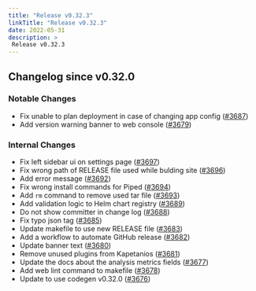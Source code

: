 ```yaml
---
title: "Release v0.32.3"
linkTitle: "Release v0.32.3"
date: 2022-05-31
description: >
 Release v0.32.3
---
```


## Changelog since v0.32.0

### Notable Changes

* Fix unable to plan deployment in case of changing app config ([#3687](https://github.com/pipe-cd/pipecd/pull/3687))
* Add version warning banner to web console ([#3679](https://github.com/pipe-cd/pipecd/pull/3679))

### Internal Changes
* Fix left sidebar ui on settings page ([#3697](https://github.com/pipe-cd/pipecd/pull/3697))
* Fix wrong path of RELEASE file used while bulding site ([#3696](https://github.com/pipe-cd/pipecd/pull/3696))
* Add error message ([#3692](https://github.com/pipe-cd/pipecd/pull/3692))
* Fix wrong install commands for Piped ([#3694](https://github.com/pipe-cd/pipecd/pull/3694))
* Add `rm` command to remove used tar file ([#3693](https://github.com/pipe-cd/pipecd/pull/3693))
* Add validation logic to Helm chart registry ([#3689](https://github.com/pipe-cd/pipecd/pull/3689))
* Do not show committer in change log ([#3688](https://github.com/pipe-cd/pipecd/pull/3688))
* Fix typo json tag ([#3685](https://github.com/pipe-cd/pipecd/pull/3685))
* Update makefile to use new RELEASE file ([#3683](https://github.com/pipe-cd/pipecd/pull/3683))
* Add a workflow to automate GitHub release ([#3682](https://github.com/pipe-cd/pipecd/pull/3682))
* Update banner text ([#3680](https://github.com/pipe-cd/pipecd/pull/3680))
* Remove unused plugins from Kapetanios ([#3681](https://github.com/pipe-cd/pipecd/pull/3681))
* Update the docs about the analysis metrics fields ([#3677](https://github.com/pipe-cd/pipecd/pull/3677))
* Add web lint command to makefile ([#3678](https://github.com/pipe-cd/pipecd/pull/3678))
* Update to use codegen v0.32.0 ([#3676](https://github.com/pipe-cd/pipecd/pull/3676))
